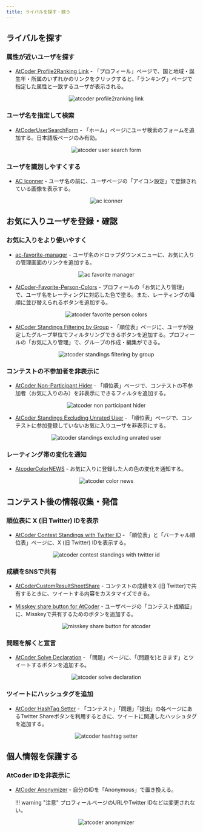 ```yaml
---
title: ライバルを探す・競う
---
```


## ライバルを探す

### 属性が近いユーザを探す

- [AtCoder Profile2Ranking Link](https://greasyfork.org/en/scripts/426219-atcoder-profile2ranking-link) - 「プロフィール」ページで、国と地域・誕生年・所属のいずれかのリンクをクリックすると、「ランキング」ページで指定した属性と一致するユーザが表示される。

    <div align="center">
      <img loading = "lazy" src="../../images/userscript/atcoder_profile2ranking_link.png" alt="atcoder profile2ranking link">
    </div>

### ユーザ名を指定して検索

- [AtCoderUserSearchForm](https://greasyfork.org/ja/scripts/382092-atcoderusersearchform) - 「ホーム」ページにユーザ検索のフォームを追加する。日本語版ページのみ有効。

    <div align="center">
      <img loading = "lazy" src="../../images/userscript/atcoder_user_search_form.png" alt="atcoder user search form">
    </div>

### ユーザを識別しやすくする

- [AC Iconner](https://greasyfork.org/ja/scripts/470954-ac-iconner) - ユーザ名の前に、ユーザページの「アイコン設定」で登録されている画像を表示する。

    <div align="center">
      <img loading = "lazy" src="../../images/userscript/ac_iconner.png" alt="ac iconner">
    </div>

## お気に入りユーザを登録・確認

### お気に入りをより使いやすく

- [ac-favorite-manager](https://greasyfork.org/ja/scripts/387728-ac-favorite-manager) - ユーザ名のドロップダウンメニューに、お気に入りの管理画面のリンクを追加する。

    <div align="center">
      <img loading = "lazy" src="../../images/userscript/ac_favorite_manager.png" alt="ac favorite manager">
    </div>

- [AtCoder-Favorite-Person-Colors](https://greasyfork.org/ja/scripts/539986-atcoder-favorite-person-colors) - プロフィールの「お気に入り管理」で、ユーザ名をレーティングに対応した色で塗る。また、レーティングの降順に並び替えられるボタンを追加する。

    <div align="center">
      <img loading="lazy" src="../../images/userscript/atcoder_favorite_person_colors.png" alt="atcoder favorite person colors">
    </div>

- [AtCoder Standings Filtering by Group](https://greasyfork.org/ja/scripts/544794-atcoder-standings-filtering-by-group) - 「順位表」ページに、ユーザが設定したグループ単位でフィルタリングできるボタンを追加する。プロフィールの「お気に入り管理」で、グループの作成・編集ができる。

    <div align="center">
      <img loading="lazy" src="../../images/userscript/atcoder_standings_filtering_by_group.png" alt="atcoder standings filtering by group">
    </div>

### コンテストの不参加者を非表示に

- [AtCoder Non-Participant Hider](https://greasyfork.org/ja/scripts/470676-atcoder-non-participant-hider) - 「順位表」ページで、コンテストの不参加者（お気に入りのみ）を非表示にできるフィルタを追加する。

    <div align="center">
      <img loading = "lazy" src="../../images/userscript/atcoder_non_participant_hider.png" alt="atcoder non participant hider">
    </div>

- [AtCoder Standings Excluding Unrated User](https://greasyfork.org/ja/scripts/472242-atcoder-standings-excluding-unrated-user) - 「順位表」ページで、コンテストに参加登録していないお気に入りユーザを非表示にする。

    <div align="center">
      <img loading = "lazy" src="../../images/userscript/atcoder_standings_excluding_unrated_user.png" alt="atcoder standings excluding unrated user">
    </div>

### レーティング帯の変化を通知

- [AtcoderColorNEWS](https://greasyfork.org/ja/scripts/387896-atcodercolornews) - お気に入りに登録した人の色の変化を通知する。

    <div align="center">
      <img loading = "lazy" src="../../images/userscript/atcoder_color_news.png" alt="atcoder color news">
    </div>

## コンテスト後の情報収集・発信

### 順位表に X (旧 Twitter) IDを表示

- [AtCoder Contest Standings with Twitter ID](https://greasyfork.org/ja/scripts/446375-atcoder-contest-standings-with-twitter-id) - 「順位表」と「バーチャル順位表」ページに、X (旧 Twitter) IDを表示する。

  <div align="center">
    <img loading = "lazy" src="../../images/userscript/atcoder_contest_standings_with_twitter_id.png" alt="atcoder contest standings with twitter id">
  </div>

### 成績をSNSで共有

- [AtCoderCustomResultSheetShare](https://greasyfork.org/ja/scripts/454451-atcodercustomresultsheetshare) - コンテストの成績をX (旧 Twitter)で共有するときに、ツイートする内容をカスタマイズできる。

- [Misskey share button for AtCoder](https://greasyfork.org/ja/scripts/470028-misskey-share-button-for-atcoder) - ユーザページの「コンテスト成績証」に、Misskeyで共有するためのボタンを追加する。

    <div align="center">
      <img loading = "lazy" src="../../images/userscript/misskey_share_button_for_atcoder.png" alt="misskey share button for atcoder">
    </div>

### 問題を解くと宣言

- [AtCoder Solve Declaration](https://greasyfork.org/ja/scripts/471128-atcoder-solve-declaration) - 「問題」ページに、「(問題を)ときます」とツイートするボタンを追加する。

    <div align="center">
      <img loading = "lazy" src="../../images/userscript/atcoder_solve_declaration.png" alt="atcoder solve declaration">
    </div>

### ツイートにハッシュタグを追加

- [AtCoder HashTag Setter](https://greasyfork.org/ja/scripts/422324-atcoder-hashtag-setter) - 「コンテスト」「問題」「提出」の各ページにあるTwitter Shareボタンを利用するときに、ツイートに関連したハッシュタグを追加する。

    <div align="center">
      <img loading = "lazy" src="../../images/userscript/atcoder_hashtag_setter.png" alt="atcoder hashtag setter">
    </div>

## 個人情報を保護する

### AtCoder IDを非表示に

- [AtCoder Anonymizer](https://greasyfork.org/ja/scripts/413425-atcoder-anonymizer) - 自分のIDを「Anonymous」で置き換える。

    !!! warning "注意"
        プロフィールページのURLやTwitter IDなどは変更されない。

    <div align="center">
      <img loading = "lazy" src="../../images/userscript/atcoder_anonymizer.png" alt="atcoder anonymizer">
    </div>
